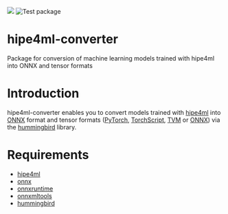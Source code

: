 [![](https://img.shields.io/github/license/hipe4ml/hipe4ml-converter)](https://github.com/hipe4ml/hipe4ml-converter/blob/main/LICENSE)
![Test package](https://github.com/hipe4ml/hipe4ml_converter/actions/workflows/pythonpackage.yml/badge.svg)

# hipe4ml-converter
Package for conversion of machine learning models trained with hipe4ml into ONNX and tensor formats

# Introduction

hipe4ml-converter enables you to convert models trained with [hipe4ml](https://github.com/hipe4ml/hipe4ml) into [ONNX](https://onnx.ai/) format and tensor formats ([PyTorch](https://pytorch.org/), [TorchScript](https://pytorch.org/docs/stable/jit.html), [TVM](https://tvm.apache.org/) or [ONNX](https://onnx.ai/)) via the [hummingbird](https://github.com/microsoft/hummingbird) library.

# Requirements

- [hipe4ml](https://github.com/hipe4ml/hipe4ml)
- [onnx](https://github.com/onnx/onnx)
- [onnxruntime](https://github.com/microsoft/onnxruntime)
- [onnxmltools](https://github.com/onnx/onnxmltools)
- [hummingbird](https://github.com/microsoft/hummingbird)
